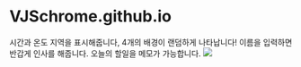 # VJSchrome.github.io
시간과 온도 지역을 표시해줍니다, 4개의 배경이 랜덤하게 나타납니다!
이름을 입력하면 반갑게 인사를 해줍니다.
오늘의 할일을 메모가 가능합니다.
![](https://user-images.githubusercontent.com/62688109/106587904-8456b080-658d-11eb-9ced-ae28e821dfd9.PNG)
